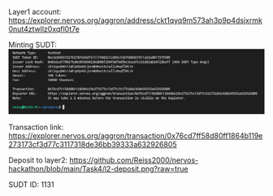 Layer1 account: https://explorer.nervos.org/aggron/address/ckt1qyq9m573ah3p9p4dsjxrmk0nut4ztwllz0xqfl0t7e

Minting SUDT:
![mint-sudt](https://github.com/Reiss2000/nervos-hackathon/blob/main/Task4/mint-sudt.png?raw=true)

Transaction link: https://explorer.nervos.org/aggron/transaction/0x76cd7ff58d80ff1864b119e273173cf3d77c3117318de36bb39333a632926805

Deposit to layer2: https://github.com/Reiss2000/nervos-hackathon/blob/main/Task4/l2-deposit.png?raw=true

SUDT ID: 1131
